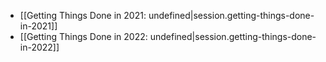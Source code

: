 
- [[Getting Things Done in 2021: undefined|session.getting-things-done-in-2021]]
- [[Getting Things Done in 2022: undefined|session.getting-things-done-in-2022]]
